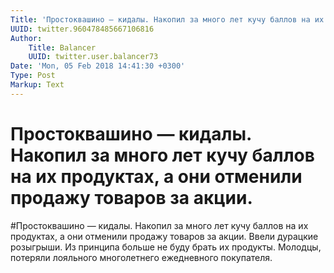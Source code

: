 ```yaml
---
Title: 'Простоквашино — кидалы. Накопил за много лет кучу баллов на их продуктах, а они отменили продажу товаров за акции.'
UUID: twitter.960478485667106816
Author:
    Title: Balancer
    UUID: twitter.user.balancer73
Date: 'Mon, 05 Feb 2018 14:41:30 +0300'
Type: Post
Markup: Text
---
```


# Простоквашино — кидалы. Накопил за много лет кучу баллов на их продуктах, а они отменили продажу товаров за акции.

#Простоквашино — кидалы. Накопил за много лет кучу баллов на
их продуктах, а они отменили продажу товаров за акции. Ввели
дурацкие розыгрыши. Из принципа больше не буду брать их
продукты. Молодцы, потеряли лояльного многолетнего
ежедневного покупателя.